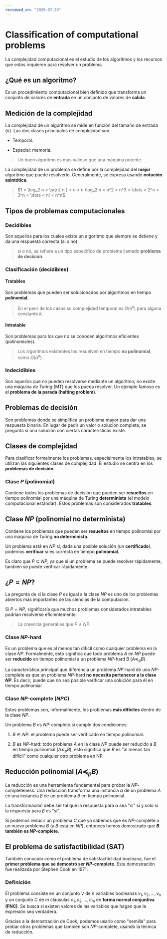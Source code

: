 ```yaml
---
reviewed_on: "2025-07-29"
---
```


# Classification of computational problems

La complejidad computacional es el estudio de los algoritmos y los recursos que estos requieren para resolver un problema.

## ¿Qué es un algoritmo?

Es un procedimiento computacional bien definido que transforma un conjunto de valores de **entrada** en un conjunto de valores de **salida**.

## Medición de la complejidad

La complejidad de un algoritmo se mide en función del tamaño de entrada ($n$). Las dos clases principales de complejidad son:

- Temporal.

- Espacial: memoria.

> Un buen algoritmo es más valioso que una máquina potente.

La complejidad de un problema se define por la complejidad del **mejor** algoritmo que puede resolverlo. Generalmente, se expresa usando **notación asintótica**.

> $1 < \log_2 n < \sqrt{ n } < n < n \log_2 n < n^2 < n^3 < \dots < 2^n < 3^n < \dots < n! < n^n$.

## Tipos de problemas computacionales

### Decidibles

Son aquellos para los cuales existe un algoritmo que siempre se detiene y da una respuesta correcta (si o no).

> si o no, se refiere a un tipo especifico de problema llamado **problema de decision**.

### Clasificación (decidibles)

#### Tratables

Son problemas que pueden ser solucionados por algoritmos en tiempo **polinomial**.

> En el peor de los casos su complejidad temporal es $O(n^k)$ para alguna constante $k$.

#### Intratable

Son problemas para los que no se conocen algoritmos eficientes (polinomiales).

> Los algoritmos existentes los resuelven en tiempo **no polinomial**, como $\Omega(a^n)$.

### Indecidibles

Son aquellos que no pueden resolverse mediante un algoritmo; no existe una máquina  de Turing (MT) que los pueda resolver. Un ejemplo famoso es el **problema de la parada (halting problem)**.

## Problemas de decisión

Son problemas donde se simplifica un problema mayor para dar una respuesta binaria. En lugar de pedir un valor o solución completa, se pregunta si una solución con ciertas características existe.

## Clases de complejidad

Para clasificar formalmente los problemas, especialmente los intratables, se utilizan las siguientes clases de complejidad. El estudio se centra en los **problemas de decisión**.

### Clase $P$ (polinomial)

Contiene todos los problemas de decisión que pueden ser **resueltos** en tiempo polinomial por una máquina de Turing **determinista** (el modelo computacional estándar). Estos problemas son considerados **tratables**.

## Clase $NP$ (polinomial no determinista)

Contiene los problemas que pueden ser **resueltos** en tiempo polinomial por una máquina de Turing **no determinista**.

Un problema está en $NP$ si, dada una posible solución (un **certificado**), podemos **verificar** si es correcta en tiempo **polinomial**.

Es claro que $P \subseteq NP$, ya que si un problema se puede resolver rápidamente, también se puede verificar rápidamente.

## ¿$P = NP$?

La pregunta de si la clase $P$ es igual a la clase $NP$ es uno de los problemas abiertos más importantes de las ciencias de la computación.

Si $P = NP$, significaría que muchos problemas considerados intratables podrían resolverse eficientemente.

> La creencia general es que $P \neq NP$.

### Clase $NP$-hard

Es un problema que es al menos tan difícil como cualquier problema en la clase $NP$. Formalmente, esto significa que todo problema $A$ en $NP$ puede ser **reducido** en tiempo polinomial a un problema $NP$-hard $B$ ($A \preceq_p B$).

La característica principal que diferencia un problema $NP$-hard de uno $NP$-complete es que un problema $NP$-hard **no necesita pertenecer a la clase $NP$**. Es decir, puede que no sea posible verificar una solución para él en tiempo polinomial

### Clase $NP$-complete ($NPC$)

Estos problemas son, informalmente, los problemas **más difíciles** dentro de la clase $NP$.

Un problema $B$ es $NP$-completo si cumple dos condiciones:

1. $B \in NP$: el problema puede ser verificado en tiempo polinomial.

2. $B$ es $NP$-hard: todo problema $A$ en la clase $NP$ puede ser reducido a $B$ en tiempo polinomial ($A \preceq_p B$), esto significa que $B$ es "al menos tan difícil" como cualquier otro problema en NP.

## Reducción polinomial ($A \preceq_p B$)

La reducción es una herramienta fundamental para probar la $NP$-completeness. Una reducción transforma una instancia $\alpha$ de un problema $A$ en una instancia $\beta$ de un problema $B$ en tiempo polinomial.

La transformación debe ser tal que la respuesta para $\alpha$ sea "sí" si y solo si la respuesta para $\beta$ es "sí".

Si podemos reducir un problema $C$ que ya sabemos que es $NP$-complete a un nuevo problema $B$ (y $B$ está en $NP$), entonces hemos demostrado que **$B$ también es $NP$-complete**.

## El problema de satisfactibilidad (SAT)

También conocido como el problema de satisfactibilidad booleana, fue el **primer problema que se demostró ser $NP$-complete**. Esta demostración fue realizada por Stephen Cook en $1971$.

### Definición

El problema consiste en un conjunto $V$ de $n$ variables booleanas $v_1,v_2,\dots,v_n$ y un conjunto $C$ de $m$ cláusulas $c_1,c_2,\dots,c_m$ en **forma normal conjuntiva (FNC)**. Se busca si existen valores de las variables que hagan que la expresión sea verdadera.

Gracias a la demostración de Cook, podemos usarlo como "semilla" para probar otros problemas que también son $NP$-complete, usando la técnica de reducción.
